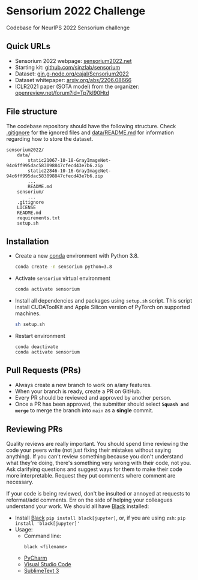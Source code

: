 # Sensorium 2022 Challenge
Codebase for NeurIPS 2022 Sensorium challenge

## Quick URLs
- Sensorium 2022 webpage: [sensorium2022.net](https://sensorium2022.net/home)
- Starting kit: [github.com/sinzlab/sensorium](https://github.com/sinzlab/sensorium)
- Dataset: [gin.g-node.org/cajal/Sensorium2022](https://gin.g-node.org/cajal/Sensorium2022)
- Dataset whitepaper: [arxiv.org/abs/2206.08666](https://arxiv.org/abs/2206.08666)
- ICLR2021 paper (SOTA model) from the organizer: [openreview.net/forum?id=Tp7kI90Htd](https://openreview.net/forum?id=Tp7kI90Htd)

## File structure
The codebase repository should have the following structure. Check [.gitignore](.gitignore) for the ignored files and [data/README.md](data/README.md) for information regarding how to store the dataset.
```
sensorium2022/
    data/
        static21067-10-18-GrayImageNet-94c6ff995dac583098847cfecd43e7b6.zip
        static22846-10-16-GrayImageNet-94c6ff995dac583098847cfecd43e7b6.zip
        ...
        README.md
    sensorium/
        ...
    .gitignore
    LICENSE
    README.md
    requirements.txt
    setup.sh
```

## Installation
- Create a new [conda](https://docs.conda.io/en/latest/miniconda.html) environment with Python 3.8.
  ```bash
  conda create -n sensorium python=3.8
  ```
- Activate `sensorium` virtual environment
  ```bash
  conda activate sensorium
  ```
- Install all dependencies and packages using `setup.sh` script. This script install CUDAToolKit and Apple Silicon version of PyTorch on supported machines.
  ```bash
  sh setup.sh
  ```
- Restart environment
  ```
  conda deactivate
  conda activate sensorium
  ```

## Pull Requests (PRs)
- Always create a new branch to work on a/any features.
- When your branch is ready, create a PR on GitHub.
- Every PR should be reviewed and approved by another person.
- Once a PR has been approved, the submitter should select **`Squash and merge`** to merge the branch into `main` as a **single** commit.

## Reviewing PRs
Quality reviews are really important. You should spend time reviewing the code your peers write (not just fixing their mistakes without saying anything). If you can't review something because you don't understand what they're doing, there's something very wrong with their code, not you. Ask clarifying questions and suggest ways for them to make their code more interpretable. Request they put comments where comment are necessary.

If your code is being reviewed, don't be insulted or annoyed at requests to reformat/add comments. Err on the side of helping your colleagues understand your work. We should all have [Black](https://github.com/psf/black) installed:
- Install [Black](https://github.com/psf/black) `pip install black[jupyter]`, or, if you are using `zsh`: `pip install 'black[jupyter]'`
- Usage:
  - Command line:
    ```
    black <filename>
    ```
  - [PyCharm](https://black.readthedocs.io/en/stable/integrations/editors.html#pycharm-intellij-idea)
  - [Visual Studio Code](https://black.readthedocs.io/en/stable/integrations/editors.html#visual-studio-code)
  - [SublimeText 3](https://black.readthedocs.io/en/stable/integrations/editors.html#sublimetext-3)